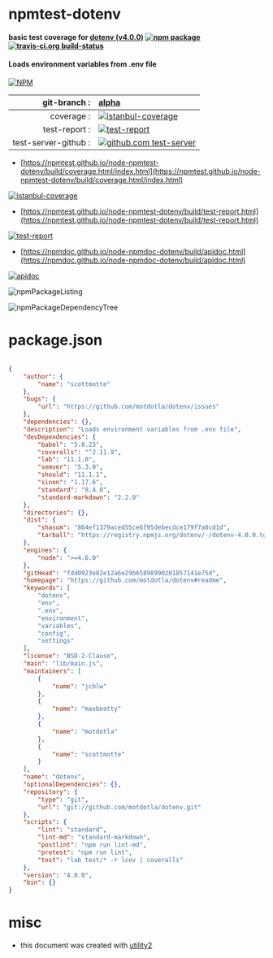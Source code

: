 # npmtest-dotenv

#### basic test coverage for  [dotenv (v4.0.0)](https://github.com/motdotla/dotenv#readme)  [![npm package](https://img.shields.io/npm/v/npmtest-dotenv.svg?style=flat-square)](https://www.npmjs.org/package/npmtest-dotenv) [![travis-ci.org build-status](https://api.travis-ci.org/npmtest/node-npmtest-dotenv.svg)](https://travis-ci.org/npmtest/node-npmtest-dotenv)

#### Loads environment variables from .env file

[![NPM](https://nodei.co/npm/dotenv.png?downloads=true&downloadRank=true&stars=true)](https://www.npmjs.com/package/dotenv)

| git-branch : | [alpha](https://github.com/npmtest/node-npmtest-dotenv/tree/alpha)|
|--:|:--|
| coverage : | [![istanbul-coverage](https://npmtest.github.io/node-npmtest-dotenv/build/coverage.badge.svg)](https://npmtest.github.io/node-npmtest-dotenv/build/coverage.html/index.html)|
| test-report : | [![test-report](https://npmtest.github.io/node-npmtest-dotenv/build/test-report.badge.svg)](https://npmtest.github.io/node-npmtest-dotenv/build/test-report.html)|
| test-server-github : | [![github.com test-server](https://npmtest.github.io/node-npmtest-dotenv/GitHub-Mark-32px.png)](https://npmtest.github.io/node-npmtest-dotenv/build/app/index.html) | | build-artifacts : | [![build-artifacts](https://npmtest.github.io/node-npmtest-dotenv/glyphicons_144_folder_open.png)](https://github.com/npmtest/node-npmtest-dotenv/tree/gh-pages/build)|

- [https://npmtest.github.io/node-npmtest-dotenv/build/coverage.html/index.html](https://npmtest.github.io/node-npmtest-dotenv/build/coverage.html/index.html)

[![istanbul-coverage](https://npmtest.github.io/node-npmtest-dotenv/build/screenCapture.buildCi.browser.%252Ftmp%252Fbuild%252Fcoverage.lib.html.png)](https://npmtest.github.io/node-npmtest-dotenv/build/coverage.html/index.html)

- [https://npmtest.github.io/node-npmtest-dotenv/build/test-report.html](https://npmtest.github.io/node-npmtest-dotenv/build/test-report.html)

[![test-report](https://npmtest.github.io/node-npmtest-dotenv/build/screenCapture.buildCi.browser.%252Ftmp%252Fbuild%252Ftest-report.html.png)](https://npmtest.github.io/node-npmtest-dotenv/build/test-report.html)

- [https://npmdoc.github.io/node-npmdoc-dotenv/build/apidoc.html](https://npmdoc.github.io/node-npmdoc-dotenv/build/apidoc.html)

[![apidoc](https://npmdoc.github.io/node-npmdoc-dotenv/build/screenCapture.buildCi.browser.%252Ftmp%252Fbuild%252Fapidoc.html.png)](https://npmdoc.github.io/node-npmdoc-dotenv/build/apidoc.html)

![npmPackageListing](https://npmtest.github.io/node-npmtest-dotenv/build/screenCapture.npmPackageListing.svg)

![npmPackageDependencyTree](https://npmtest.github.io/node-npmtest-dotenv/build/screenCapture.npmPackageDependencyTree.svg)



# package.json

```json

{
    "author": {
        "name": "scottmotte"
    },
    "bugs": {
        "url": "https://github.com/motdotla/dotenv/issues"
    },
    "dependencies": {},
    "description": "Loads environment variables from .env file",
    "devDependencies": {
        "babel": "5.8.23",
        "coveralls": "^2.11.9",
        "lab": "11.1.0",
        "semver": "5.3.0",
        "should": "11.1.1",
        "sinon": "1.17.6",
        "standard": "8.4.0",
        "standard-markdown": "2.2.0"
    },
    "directories": {},
    "dist": {
        "shasum": "864ef1379aced55ce6f95debecdce179f7a0cd1d",
        "tarball": "https://registry.npmjs.org/dotenv/-/dotenv-4.0.0.tgz"
    },
    "engines": {
        "node": ">=4.6.0"
    },
    "gitHead": "fdd0923e82e12a6e29b65898990201857141e75d",
    "homepage": "https://github.com/motdotla/dotenv#readme",
    "keywords": [
        "dotenv",
        "env",
        ".env",
        "environment",
        "variables",
        "config",
        "settings"
    ],
    "license": "BSD-2-Clause",
    "main": "lib/main.js",
    "maintainers": [
        {
            "name": "jcblw"
        },
        {
            "name": "maxbeatty"
        },
        {
            "name": "motdotla"
        },
        {
            "name": "scottmotte"
        }
    ],
    "name": "dotenv",
    "optionalDependencies": {},
    "repository": {
        "type": "git",
        "url": "git://github.com/motdotla/dotenv.git"
    },
    "scripts": {
        "lint": "standard",
        "lint-md": "standard-markdown",
        "postlint": "npm run lint-md",
        "pretest": "npm run lint",
        "test": "lab test/* -r lcov | coveralls"
    },
    "version": "4.0.0",
    "bin": {}
}
```



# misc
- this document was created with [utility2](https://github.com/kaizhu256/node-utility2)
